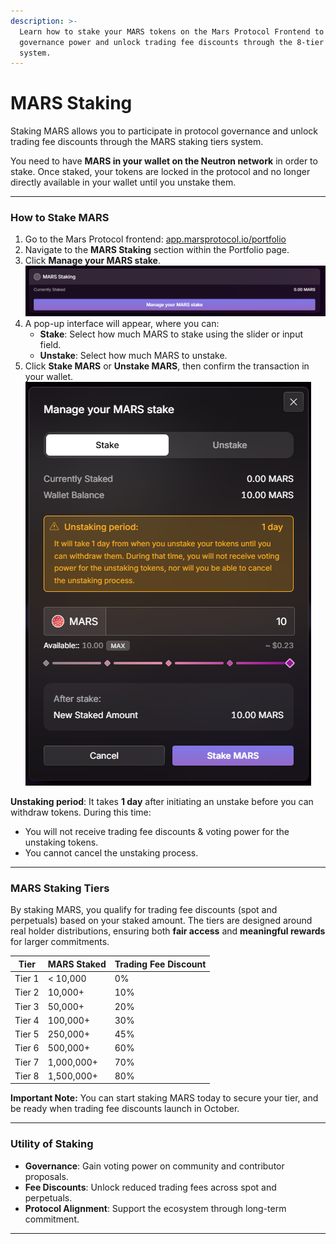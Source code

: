 ```yaml
---
description: >-
  Learn how to stake your MARS tokens on the Mars Protocol Frontend to gain
  governance power and unlock trading fee discounts through the 8-tier staking
  system.
---
```


# MARS Staking

Staking MARS allows you to participate in protocol governance and unlock trading fee discounts through the MARS staking tiers system.

You need to have **MARS in your wallet on the Neutron network** in order to stake. Once staked, your tokens are locked in the protocol and no longer directly available in your wallet until you unstake them.

***

### How to Stake MARS

1. Go to the Mars Protocol frontend: [app.marsprotocol.io/portfolio](https://app.marsprotocol.io/portfolio)
2. Navigate to the **MARS Staking** section within the Portfolio page.
3. Click **Manage your MARS stake**.\
   ![](../.gitbook/assets/image.png)
4. A pop-up interface will appear, where you can:
   * **Stake**: Select how much MARS to stake using the slider or input field.
   * **Unstake**: Select how much MARS to unstake.
5. Click **Stake MARS** or **Unstake MARS**, then confirm the transaction in your wallet.\
   ![](<../.gitbook/assets/image (1).png>)

**Unstaking period**: It takes **1 day** after initiating an unstake before you can withdraw tokens. During this time:

* You will not receive trading fee discounts & voting power for the unstaking tokens.
* You cannot cancel the unstaking process.

***

### MARS Staking Tiers

By staking MARS, you qualify for trading fee discounts (spot and perpetuals) based on your staked amount. The tiers are designed around real holder distributions, ensuring both **fair access** and **meaningful rewards** for larger commitments.

| Tier   | MARS Staked | Trading Fee Discount |
| ------ | ----------- | -------------------- |
| Tier 1 | < 10,000    | 0%                   |
| Tier 2 | 10,000+     | 10%                  |
| Tier 3 | 50,000+     | 20%                  |
| Tier 4 | 100,000+    | 30%                  |
| Tier 5 | 250,000+    | 45%                  |
| Tier 6 | 500,000+    | 60%                  |
| Tier 7 | 1,000,000+  | 70%                  |
| Tier 8 | 1,500,000+  | 80%                  |

**Important Note:** You can start staking MARS today to secure your tier, and be ready when trading fee discounts launch in October.

***

### Utility of Staking

* **Governance**: Gain voting power on community and contributor proposals.
* **Fee Discounts**: Unlock reduced trading fees across spot and perpetuals.
* **Protocol Alignment**: Support the ecosystem through long-term commitment.

***
